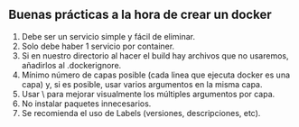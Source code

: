 ## Buenas prácticas a la hora de crear un docker

1. Debe ser un servicio simple y fácil de eliminar.
2. Solo debe haber 1 servicio por container.
3. Si en nuestro directorio al hacer el build hay archivos que no usaremos, añadirlos al .dockerignore.
4. Mínimo número de capas posible (cada linea que ejecuta docker es una capa) y, si es posible, usar varios argumentos en la misma capa.
5. Usar \ para mejorar visualmente los múltiples argumentos por capa.
6. No instalar paquetes innecesarios.
7. Se recomienda el uso de Labels (versiones, descripciones, etc).